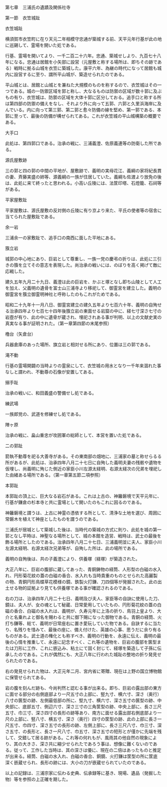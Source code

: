 第七章　三浦氏の遺蹟及関係社寺

第一節　衣笠城趾

衣笠城趾

横須賀市衣笠町に在り天元二年相模守忠通が築城する前、天平元年行基が此の地に巡錫して、霊場を開いた処である。

行基、霊場を開いてより、一千二百二十六年。忠通、築城せしより、九百七十八年になる。忠通は居館を小矢部に設営（元屋敷と称する場所は、即ちその跡である）戦時に拠る山城を衣笠に築城した。康平六年、為継の時代になって居館も城内に設営するに至り、謂所平山城が、築造せられたのである。

平山城とは、居館と山城とを兼ねた大規模のものを称するので、衣笠城はその一つである。城の一防禦区域を郭と称し、大なるものは防禦の区域が数十郭に及ぶもの有り、衣笠城は、防禦の区域を大体十郭に区分しておる。追手口と称する所は第四部の防禦の備えをなし、それより外に向って五郭、六郭と久里浜海岸に及んでいる。内に向って第三郭、第二郭と愈々防備の線を堅め、第一郭である、本郭に至って、最後の防備が構ぜられてある。これが衣笠城の平山城構築の概要である。

大手口

此処は、第四郭口である。治承の戦に、三浦義澄、佐原義連等の防衛した所である。

源氏屋敷跡

三の郭と四の郭の中間の平地が、屋敷跡で、義明の実母花江、義綱の家将紀長貫の妻、斉藤実盛の姉等、源義綱の一族が住居していた。義綱も佐渡より放免の後は、此処に来て終ったと思われる。小高い丘陵には、法筐印塔、石燈籠、石祠等がある。

平家屋敷趾

平家屋敷は、源氏屋敷の反対側の丘陵に有り京より来た、平氏の使者等の宿舎に当てられた屋敷趾である。

余一岩

三浦余一の家敷趾で、追手口の南西に面した平地にある。

籏立岩

城郭の中心地にあり、巨岩として尊重し、一族一党の慶弔の折りは、此処に三引きの籏を立てその意志を表現した。尚治承の戦いには、のぼりを高く掲げて敵に応戦した。

建久五年九月二十九日、義澄は此の巨岩を、かぶと塚となし即ち山陵として人工を加え、父義明の遺骨を富士山三浦寺より移祀して、御霊宮を建立した。義明の御霊宮を籏立御霊明神社と呼称したのもこれがためである。

昭和二十九年十一月八日、御霊宮建立の建久五年より七百六十年、義明の自殉せる治承四年より七百七十四年後籏立岩の東面せる岩窟の中に、経七寸深さ七寸の岩壺が有り、此の中に遺骨が蔵され、埋祀されある事が判明、以上の文献史実の真実なる事が証明された。（第一章第四節の末尾参照）

櫓台（矢倉台）

兵器倉庫のあった場所、旗立岩と相対せる所にあり、位置は三の郭である。

滝不動

行基の霊場開闢の当時よりの霊泉にして、衣笠城の用水となり一千年来涸れた事なしと謂われ、不動尊の石像が安置してある。

搦手趾

治承の戦いに、和田義盛の警備せし処である。

練武場

一族郎党の、武道を修練せし処である。

陣ヶ原

治承の戦に、畠山重忠が攻囲軍の総師として、本営を置いた処である。

二の郭趾

箭執不動尊を祀る大善寺がある。その東南部の畑地に、三浦家の墓と称せらるる所があるが、此処は、治承四年八月二十七日に自殉した義明夫妻の残骸や遺物を仮埋し、尚義明に殉じた側近の家臣小川左源太経明、右源太経次の兄弟を埋祀した由緒ある場所である。（第一章第五節二項参照）

本郭趾

本郭趾の頂上に、巨大なる岩石がある。これは上古の、神籬磐境で天平元年に、行基が鎌倉の杉本寺と共に霊場として開いたのもこれに因るのである。

神籬磐境と謂うは、上古に神霊の憑依する所として、清浄な土地を選び、周囲に常磐木を植えて神座としたものを謂うのである。

三浦氏が居城として築城した後は、当時代の築城の方式に則り、此処を城の第一郭となし平時は、神聖なる場所として、城の本館を造営、戦時は、武士の最後を飾る場所としたのである。治承四年八月二十七日、三浦義明並に夫人、家臣小川左源太経明、右源太経次兄弟等が、自殉した所は、此の場所である。

義明の自殉後は、共の子義澄により、供養塚（経塚）が築造された。

大正八年に、巨岩の腹部に蔵してあった、青銅鋳物の経筒、人形型の白磁の水入れ、円形菊花紋の蓋の白磁の香合、水入れも当時貴重のものとせられた高麗製の物、青銅円形鳥蝶草花模様の鏡、鉄製火打鎌、刀四個等が発掘された。此の出土せる物的証拠より見ても供養塚である事が確認されるのである。

右の刀は、治承四年八月二十七日、義明及び夫人、家臣等の自訣に使用した刀、鏡は、夫人が、女の魂として秘蔵、日常愛用していたもの、円形菊花紋の蓋の白磁の香合、白磁の水入れは、義明が、久寿元年に上洛の折り、鳥羽上皇より、大介と名乗れよと御名を賜わると共に御下賜になった御物である。青銅の経筒、火打ち鎌等、総て、義明が日常座右に置き愛玩していた物である。自訣するに当たり、名残りを惜みて、最後の座に、備え付けた、英雄の心事、思うだに余り有るものがある。武士道の権化とも称すべき、義明の行動を、永遠に伝え、義明の最後の心情を推重して、永遠に記念すべく、これ等の遺物を、巨岩の腹部を篋型または刀形に工作、これに嵌込み、粘土にて固く封じて、経塚を築造して子孫に伝承したのである。これが偶然にも、大正八年に行われた城趾の整地の折り発見せられたのである。

右の発見せられた物は、大正元年二月、宮内省に寄贈、現在は上野の国立博物館に保管せられてある。

岩の腹を刻んだ跡も、今尚判然と認むる事が出来る。即ち、巨岩の露出部の東方に面せる部分の右側底部より一尺五寸の上部に、竪九寸、横六寸、深さ（奥行）八寸の篋型の跡、左側最低部の所に、堅九寸、横六寸、深さ五寸の篋型の跡、中央部に、底部五寸、側辺六寸、深さ三寸の三角筐型の跡、中央上部に、長さ三尺五寸、巾三寸、深さ四寸の長形の跡等あり、南方に面せる露出部右側底部より一尺の上部に、竪八寸、横五寸、深さ（奥行）四寸の筐型の跡、此の上部に長さ一尺五寸、巾四寸、深さ五寸の長形の跡、左側上部に、長さ三尺八寸、巾三寸、深さ五寸、の長形と、長さ一尺八寸、巾五寸、深さ五寸の短形とが僅かに先端を残して、交錯して居る跡がある。これ等の何れもが、風雨其の他自然の現象により、其の大きさ、深さ共に縮少せられたであろう事は、想像に難くないのである。従って、工作した当時は、其の深さは優に、現在の二倍はあったものと推定が出来る。経筒、白磁の水入れ、白磁の香合、銅鏡、火打鎌は筐型の所に筐底深く嵌蔵せられ、長形の跡には、大小の刀が嵌蔵せられていたのである。

以上の記録は、三浦宗家に伝わる史典、伝承録等に基き、現場、遺品（発掘した物）等を参照の上正確を期した。
